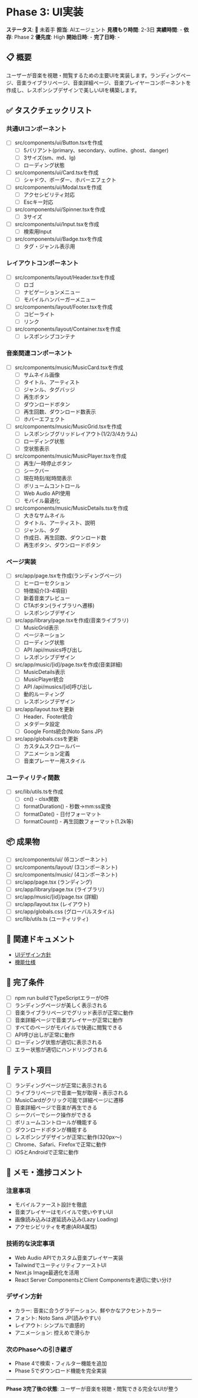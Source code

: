 # Phase 3: UI実装

**ステータス**: 🔴 未着手
**担当**: AIエージェント
**見積もり時間**: 2-3日
**実績時間**: -
**依存**: Phase 2
**優先度**: High
**開始日時**: -
**完了日時**: -

## 📋 概要

ユーザーが音楽を視聴・閲覧するための主要UIを実装します。ランディングページ、音楽ライブラリページ、音楽詳細ページ、音楽プレイヤーコンポーネントを作成し、レスポンシブデザインで美しいUIを構築します。

## ✅ タスクチェックリスト

### 共通UIコンポーネント
- [ ] src/components/ui/Button.tsxを作成
  - [ ] 5バリアント(primary、secondary、outline、ghost、danger)
  - [ ] 3サイズ(sm、md、lg)
  - [ ] ローディング状態
- [ ] src/components/ui/Card.tsxを作成
  - [ ] シャドウ、ボーダー、ホバーエフェクト
- [ ] src/components/ui/Modal.tsxを作成
  - [ ] アクセシビリティ対応
  - [ ] Escキー対応
- [ ] src/components/ui/Spinner.tsxを作成
  - [ ] 3サイズ
- [ ] src/components/ui/Input.tsxを作成
  - [ ] 検索用Input
- [ ] src/components/ui/Badge.tsxを作成
  - [ ] タグ・ジャンル表示用

### レイアウトコンポーネント
- [ ] src/components/layout/Header.tsxを作成
  - [ ] ロゴ
  - [ ] ナビゲーションメニュー
  - [ ] モバイルハンバーガーメニュー
- [ ] src/components/layout/Footer.tsxを作成
  - [ ] コピーライト
  - [ ] リンク
- [ ] src/components/layout/Container.tsxを作成
  - [ ] レスポンシブコンテナ

### 音楽関連コンポーネント
- [ ] src/components/music/MusicCard.tsxを作成
  - [ ] サムネイル画像
  - [ ] タイトル、アーティスト
  - [ ] ジャンル、タグバッジ
  - [ ] 再生ボタン
  - [ ] ダウンロードボタン
  - [ ] 再生回数、ダウンロード数表示
  - [ ] ホバーエフェクト
- [ ] src/components/music/MusicGrid.tsxを作成
  - [ ] レスポンシブグリッドレイアウト(1/2/3/4カラム)
  - [ ] ローディング状態
  - [ ] 空状態表示
- [ ] src/components/music/MusicPlayer.tsxを作成
  - [ ] 再生/一時停止ボタン
  - [ ] シークバー
  - [ ] 現在時刻/総時間表示
  - [ ] ボリュームコントロール
  - [ ] Web Audio API使用
  - [ ] モバイル最適化
- [ ] src/components/music/MusicDetails.tsxを作成
  - [ ] 大きなサムネイル
  - [ ] タイトル、アーティスト、説明
  - [ ] ジャンル、タグ
  - [ ] 作成日、再生回数、ダウンロード数
  - [ ] 再生ボタン、ダウンロードボタン

### ページ実装
- [ ] src/app/page.tsxを作成(ランディングページ)
  - [ ] ヒーローセクション
  - [ ] 特徴紹介(3-4項目)
  - [ ] 新着音楽プレビュー
  - [ ] CTAボタン(ライブラリへ遷移)
  - [ ] レスポンシブデザイン
- [ ] src/app/library/page.tsxを作成(音楽ライブラリ)
  - [ ] MusicGrid表示
  - [ ] ページネーション
  - [ ] ローディング状態
  - [ ] API /api/musics呼び出し
  - [ ] レスポンシブデザイン
- [ ] src/app/music/[id]/page.tsxを作成(音楽詳細)
  - [ ] MusicDetails表示
  - [ ] MusicPlayer統合
  - [ ] API /api/musics/[id]呼び出し
  - [ ] 動的ルーティング
  - [ ] レスポンシブデザイン
- [ ] src/app/layout.tsxを更新
  - [ ] Header、Footer統合
  - [ ] メタデータ設定
  - [ ] Google Fonts統合(Noto Sans JP)
- [ ] src/app/globals.cssを更新
  - [ ] カスタムスクロールバー
  - [ ] アニメーション定義
  - [ ] 音楽プレーヤー用スタイル

### ユーティリティ関数
- [ ] src/lib/utils.tsを作成
  - [ ] cn() - clsx関数
  - [ ] formatDuration() - 秒数→mm:ss変換
  - [ ] formatDate() - 日付フォーマット
  - [ ] formatCount() - 再生回数フォーマット(1.2k等)

## 📦 成果物

- [ ] src/components/ui/ (6コンポーネント)
- [ ] src/components/layout/ (3コンポーネント)
- [ ] src/components/music/ (4コンポーネント)
- [ ] src/app/page.tsx (ランディング)
- [ ] src/app/library/page.tsx (ライブラリ)
- [ ] src/app/music/[id]/page.tsx (詳細)
- [ ] src/app/layout.tsx (レイアウト)
- [ ] src/app/globals.css (グローバルスタイル)
- [ ] src/lib/utils.ts (ユーティリティ)

## 🔗 関連ドキュメント

- [UIデザイン方針](../../idea/05-ui-design.md)
- [機能仕様](../../idea/03-feature-specifications.md)

## 🎯 完了条件

- [ ] npm run buildでTypeScriptエラーが0件
- [ ] ランディングページが美しく表示される
- [ ] 音楽ライブラリページでグリッド表示が正常に動作
- [ ] 音楽詳細ページで音楽プレイヤーが正常に動作
- [ ] すべてのページがモバイルで快適に閲覧できる
- [ ] API呼び出しが正常に動作
- [ ] ローディング状態が適切に表示される
- [ ] エラー状態が適切にハンドリングされる

## 🧪 テスト項目

- [ ] ランディングページが正常に表示される
- [ ] ライブラリページで音楽一覧が取得・表示される
- [ ] MusicCardがクリック可能で詳細ページに遷移
- [ ] 音楽詳細ページで音楽が再生できる
- [ ] シークバーでシーク操作ができる
- [ ] ボリュームコントロールが機能する
- [ ] ダウンロードボタンが機能する
- [ ] レスポンシブデザインが正常に動作(320px～)
- [ ] Chrome、Safari、Firefoxで正常に動作
- [ ] iOSとAndroidで正常に動作

## 📝 メモ・進捗コメント

### 注意事項
- モバイルファースト設計を徹底
- 音楽プレイヤーはモバイルで使いやすいUI
- 画像読み込みは遅延読み込み(Lazy Loading)
- アクセシビリティを考慮(ARIA属性)

### 技術的な決定事項
- Web Audio APIでカスタム音楽プレイヤー実装
- TailwindでユーティリティファーストUI
- Next.js Image最適化を活用
- React Server ComponentsとClient Componentsを適切に使い分け

### デザイン方針
- カラー: 音楽に合うグラデーション、鮮やかなアクセントカラー
- フォント: Noto Sans JP(読みやすい)
- レイアウト: シンプルで直感的
- アニメーション: 控えめで滑らか

### 次のPhaseへの引き継ぎ
- Phase 4で検索・フィルター機能を追加
- Phase 5でダウンロード機能を完全実装

---

**Phase 3完了後の状態**: ユーザーが音楽を視聴・閲覧できる完全なUIが整う
